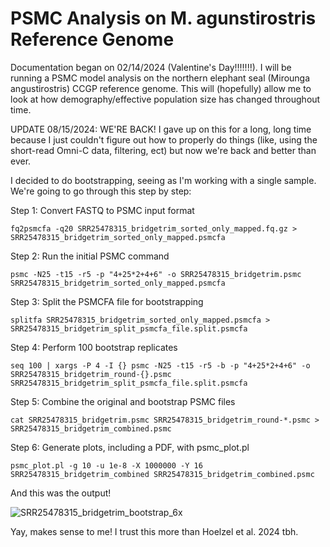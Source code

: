 # PSMC Analysis on M. agunstirostris Reference Genome
Documentation began on  02/14/2024 (Valentine's Day!!!!!!!). I will be running a PSMC model analysis on the northern elephant seal (Mirounga angustirostris) CCGP reference genome. This will (hopefully) allow me to look at how demography/effective population size has changed throughout time. 

UPDATE 08/15/2024: WE'RE BACK! I gave up on this for a long, long time because I just couldn't figure out how to properly do things (like, using the short-read Omni-C data, filtering, ect) but now we're back and better than ever. 

I decided to do bootstrapping, seeing as I'm working with a single sample. We're going to go through this step by step: 

Step 1: Convert FASTQ to PSMC input format

    fq2psmcfa -q20 SRR25478315_bridgetrim_sorted_only_mapped.fq.gz > SRR25478315_bridgetrim_sorted_only_mapped.psmcfa
Step 2: Run the initial PSMC command
    
    psmc -N25 -t15 -r5 -p "4+25*2+4+6" -o SRR25478315_bridgetrim.psmc SRR25478315_bridgetrim_sorted_only_mapped.psmcfa
Step 3: Split the PSMCFA file for bootstrapping

    splitfa SRR25478315_bridgetrim_sorted_only_mapped.psmcfa > SRR25478315_bridgetrim_split_psmcfa_file.split.psmcfa
Step 4: Perform 100 bootstrap replicates

    seq 100 | xargs -P 4 -I {} psmc -N25 -t15 -r5 -b -p "4+25*2+4+6" -o SRR25478315_bridgetrim_round-{}.psmc SRR25478315_bridgetrim_split_psmcfa_file.split.psmcfa
Step 5: Combine the original and bootstrap PSMC files

    cat SRR25478315_bridgetrim.psmc SRR25478315_bridgetrim_round-*.psmc > SRR25478315_bridgetrim_combined.psmc
Step 6: Generate plots, including a PDF, with psmc_plot.pl

    psmc_plot.pl -g 10 -u 1e-8 -X 1000000 -Y 16 SRR25478315_bridgetrim_combined SRR25478315_bridgetrim_combined.psmc

And this was the output! 

![SRR25478315_bridgetrim_bootstrap_6x](https://github.com/user-attachments/assets/82e8b792-a0a1-4367-8323-7ccc6d6c97d9)

Yay, makes sense to me! I trust this more than Hoelzel et al. 2024 tbh. 

